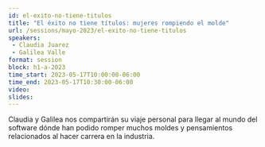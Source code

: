 ```yaml
---
id: el-exito-no-tiene-titulos
title: "El éxito no tiene títulos: mujeres rompiendo el molde"
url: /sessions/mayo-2023/el-exito-no-tiene-titulos
speakers:
 - Claudia Juarez 
 - Galilea Valle
format: session
block: h1-a-2023
time_start: 2023-05-17T10:00:00-06:00
time_end: 2023-05-17T10:30:00-06:00
video:
slides:
---
```


Claudia y Galilea nos compartirán su viaje personal para llegar al mundo del software dónde han podido romper muchos moldes y pensamientos relacionados al hacer carrera en la industria.